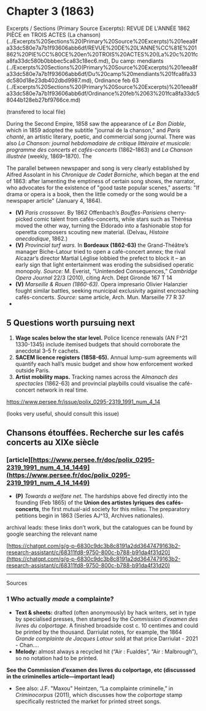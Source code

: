 # Chapter 3 (1863)

Excerpts / Sections (Primary Source Excerpts): REVUE DE L'ANNÉE 1862 PIÈCE en TROIS ACTES (La chanson) (../Excerpts%20Sections%20(Primary%20Source%20Excerpts)%201eea8fa33dc580e7a7b1f93606abb6df/REVUE%20DE%20L'ANNE%CC%81E%201862%20PIE%CC%80CE%20en%20TROIS%20ACTES%20(La%20c%201fca8fa33dc580b0bbbec5ca83c18ec6.md), Du camp: mendiants (../Excerpts%20Sections%20(Primary%20Source%20Excerpts)%201eea8fa33dc580e7a7b1f93606abb6df/Du%20camp%20mendiants%201fca8fa33dc580d18e23db402dbd9987.md), Ordinance feb 63 (../Excerpts%20Sections%20(Primary%20Source%20Excerpts)%201eea8fa33dc580e7a7b1f93606abb6df/Ordinance%20feb%2063%201fca8fa33dc58044b128eb27bf9766ce.md)

(transfered to local file)

During the Second Empire, 1858 saw the appearance of *Le Bon Diable*, which in 1859 adopted the subtitle "journal de la chanson," and *Paris chanté*, an artistic literary, poetic, and commercial song journal. There was also *La Chanson: journal hebdomadaire de critique littéraire et musicale: programme des concerts et cafés-concerts* (1862–1863) and *La Chanson illustrée* (weekly, 1869–1870). The

The parallel between newspaper and song is very clearly established by Alfred Assolant in his *Chronique de Cadet Borniche*, which began at the end of 1863: after lamenting the emptiness of certain song shows, the narrator, who advocates for the existence of "good taste popular scenes," asserts: "If drama or opera is a book, then the little comedy or the song would be a newspaper article" (January 4, 1864).

- **(V)** *Paris crossover.* By 1862 Offenbach’s *Bouffes-Parisiens* cherry-picked comic talent from cafés-concerts, while stars such as Thérésa moved the other way, turning the Eldorado into a fashionable stop for operetta composers scouting new material. (Delvau, *Histoire anecdodique*, 1862.)
- **(V)** *Provincial turf wars.* In **Bordeaux (1862-63)** the Grand-Théâtre’s manager Biche-Latour tried to open a café-concert annex; the rival Alcazar’s director Martial Léglise lobbied the prefect to block it – an early sign that light entertainment was eroding the subsidised operatic monopoly. *Source:* M. Everist, “Unintended Consequences,” *Cambridge Opera Journal* 22/3 (2010), citing Arch. Dépt Gironde 167 T 14
- **(V)** *Marseille & Rouen (1860-63).* Opera impresario Olivier Halanzier fought similar battles, seeking municipal exclusivity against encroaching cafés-concerts. *Source:* same article, Arch. Mun. Marseille 77 R 37
- 

## 5 Questions worth pursuing next

1. **Wage scales below the star level.** Police licence renewals (AN F^21 1330-1345) include itemised budgets that should corroborate the anecdotal 3–5 fr cachets.
2. **SACEM licence registers (1858-65).** Annual lump-sum agreements will quantify each hall’s music budget and show how enforcement worked outside Paris.
3. **Artist mobility maps.** Tracking names across the *Almanach des spectacles* (1862-63) and provincial playbills could visualise the café-concert network in real time.

https://www.persee.fr/issue/polix_0295-2319_1991_num_4_14

(looks very useful, should consult this issue)

## **Chansons étouffées. Recherche sur les cafés concerts au XIXe siècle**

### **[article]**[https://www.persee.fr/doc/polix_0295-2319_1991_num_4_14_1449](https://www.persee.fr/doc/polix_0295-2319_1991_num_4_14_1449)

- **(P)** *Towards a welfare net.* The hardships above fed directly into the founding (Feb 1865) of the **Union des artistes lyriques des cafés-concerts**, the first mutual-aid society for this milieu. The preparatory petitions begin in 1863 (Series AJ^13, Archives nationales).

archival leads: these links don’t work, but the catalogues can be found by google searching the relevant name

[https://chatgpt.com/g/g-p-6830c9dc3b8c8191a2dd3647479163b2-research-assistant/c/68311fd8-9750-800c-b788-b91da4f31d20](https://chatgpt.com/g/g-p-6830c9dc3b8c8191a2dd3647479163b2-research-assistant/c/68311fd8-9750-800c-b788-b91da4f31d20)

---

Sources

### 1 Who actually *made* a complainte?

- **Text & sheets:** drafted (often anonymously) by hack writers, set in type by specialised presses, then stamped by the *Commission d’examen des livres du colportage*. A finished broadside cost c. 10 centimes and could be printed by the thousand. Darriulat notes, for example, the 1864 *Grande complainte de Jacques Latour* sold at that price Darriulat - 2021 - Chan….
- **Melody:** almost always a recycled hit (“Air : Fualdès”, “Air : Malbrough”), so no notation had to be printed.

**See the Commission d’examen des livres du colportage, etc (discusssed in the criminelles article—important lead)**

- See also: J.F. "Maxou" Heintzen, “La complainte criminelle,” in *Criminocorpus* (2011), which discusses how the *colportage* stamp specifically restricted the market for printed street songs.

[](https://www.google.com/s2/favicons?domain=https://www.erudit.org&sz=32)

[](https://www.google.com/s2/favicons?domain=https://www.archivesnationales.culture.gouv.fr&sz=32)